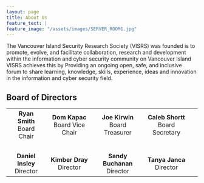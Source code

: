 ```yaml
---
layout: page
title: About Us
feature_text: |
feature_image: "/assets/images/SERVER_ROOM1.jpg"
---
```



The Vancouver Island Security Research Society (VISRS) was founded is to promote, evolve, and facilitate collaboration, research and development within the information and cyber security community on Vancouver Island
VISRS achieves this by Providing an ongoing open, safe, and inclusive forum to share learning, knowledge, skills, experience, ideas and innovation in the information and cyber security field.
 
## Board of Directors

<table style="width: 100%;">
<tbody>
<tr style="height: 33px;">
<td style="height: 33px; text-align: center;"><strong>Ryan Smith</strong><br />Board Chair</td>
<td style="height: 33px; text-align: center;"><strong>Dom Kapac</strong><br />Board Vice Chair</td>
<td style="height: 33px; text-align: center;"><strong>Joe Kirwin</strong><br />Board Treasurer</td>
<td style="height: 33px; text-align: center;"><strong>Caleb Shortt</strong><br />Board Secretary</td>
</tr>
<tr style="height: 15px;">
<td style="height: 15px; text-align: center;">&nbsp;</td>
<td style="height: 15px; text-align: center;">&nbsp;</td>
<td style="height: 15px; text-align: center;">&nbsp;</td>
<td style="height: 15px; text-align: center;">&nbsp;</td>
</tr>
<tr style="height: 43.0273px;">
<td style="height: 43.0273px; text-align: center;"><strong>Daniel Insley</strong><br />Director</td>
<td style="height: 43.0273px; text-align: center;"><strong>Kimber Dray</strong><br />Director</td>
<td style="height: 43.0273px; text-align: center;"><strong>Sandy Buchanan</strong><br />Director</td>
<td style="height: 43.0273px; text-align: center;"><strong>Tanya Janca</strong><br />Director</td>
<td style="height: 43.0273px; text-align: center;">&nbsp;</td>
</tr>
</tbody>
</table>
